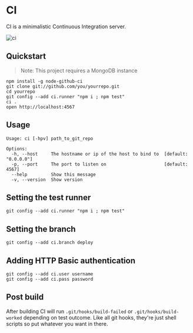 # CI
CI is a minimalistic Continuous Integration server.

![ci](http://dl.dropbox.com/u/1152970/concrete_screenshot_hi.png)

## Quickstart

> Note: This project requires a MongoDB instance

    npm install -g node-github-ci
    git clone git://github.com/you/yourrepo.git
    cd yourrepo
    git config --add ci.runner "npm i ; npm test"
    ci .
    open http://localhost:4567

## Usage
    Usage: ci [-hpv] path_to_git_repo

    Options:
      -h, --host     The hostname or ip of the host to bind to  [default: "0.0.0.0"]
      -p, --port     The port to listen on                      [default: 4567]
      --help         Show this message
      -v, --version  Show version

## Setting the test runner
    git config --add ci.runner "npm i ; npm test"

## Setting the branch
    git config --add ci.branch deploy

## Adding HTTP Basic authentication
    git config --add ci.user username
    git config --add ci.pass password

## Post build
After building CI will run `.git/hooks/build-failed` or `.git/hooks/build-worked` depending on test outcome. Like all git hooks, they're just shell scripts so put whatever you want in there.
